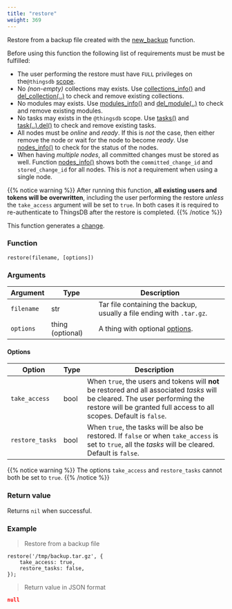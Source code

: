 ```yaml
---
title: "restore"
weight: 369
---
```


Restore from a backup file created with the [new_backup](#../../node-api/new_backup) function.

Before using this function the following list of requirements must be must be fulfilled:

 - The user performing the restore must have `FULL` privileges on the`@thingsdb` [scope](../../overview/scopes).
 - No _(non-empty)_ collections may exists. Use [collections_info()](../collections_info) and [del_collection(..)](../del_collection) to check and remove existing collections.
 - No modules may exists. Use [modules_info()](../modules_info) and [del_module(..)](../del_module) to check and remove existing modules.
 - No tasks may exists in the `@thingsdb` scope. Use [tasks()](../../collection-api/tasks) and [task(..).del()](../../data-types/task/del) to check and remove existing tasks.
 - All nodes must be *online* and *ready*. If this is *not* the case, then either remove the node or wait for the node to become *ready*. Use [nodes_info()](../../node-api/nodes_info) to check for the status of the nodes.
 - When having *multiple nodes*, all committed changes must be stored as well. Function [nodes_info()](../../node-api/nodes_info) shows both the `committed_change_id` and `stored_change_id` for all nodes. This is *not* a requirement when using a single node.

{{% notice warning %}}
After running this function, **all existing users and tokens will be overwritten**, including the user performing the restore *unless* the `take_access` argument will be set to `true`. In both cases it is required to re-authenticate to ThingsDB after the restore is completed.
{{% /notice %}}

This function generates a [change](../../overview/changes).

### Function

`restore(filename, [options])`

### Arguments

Argument | Type | Description
-------- | ---- | -----------
`filename` | str | Tar file containing the backup, usually a file ending with `.tar.gz`.
`options` | thing (optional) | A thing with optional [options](#options).


#### Options

Option | Type | Description
-------- | ---- | -----------
`take_access` | bool | When `true`, the users and tokens will **not** be restored and all associated *tasks* will be cleared. The user performing the restore will be granted full access to all scopes. Default is `false`.
`restore_tasks` | bool | When `true`, the tasks will be also be restored. If `false` or when `take_access` is set to `true`, all the *tasks* will be cleared. Default is `false`.

{{% notice warning %}}
The options `take_access` and `restore_tasks` cannot both be set to `true`.
{{% /notice %}}

### Return value

Returns `nil` when successful.

### Example

> Restore from a backup file

```thingsdb,syntax_only,@t
restore('/tmp/backup.tar.gz', {
    take_access: true,
    restore_tasks: false,
});
```

> Return value in JSON format

```json
null
```
